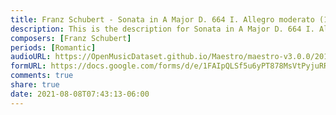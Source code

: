 ```yaml
---
title: Franz Schubert - Sonata in A Major D. 664 I. Allegro moderato (1)
description: This is the description for Sonata in A Major D. 664 I. Allegro moderato by Franz Schubert
composers: [Franz Schubert]
periods: [Romantic]
audioURL: https://OpenMusicDataset.github.io/Maestro/maestro-v3.0.0/2017/MIDI-Unprocessed_071_PIANO071_MID--AUDIO-split_07-08-17_Piano-e_1-04_wav--2.midi
formURL: https://docs.google.com/forms/d/e/1FAIpQLSf5u6yPT878MsVtPyjuRRVAOwPID5dAZRYjVaoIUy6cXo5rOw/viewform
comments: true
share: true
date: 2021-08-08T07:43:13-06:00
---
```

